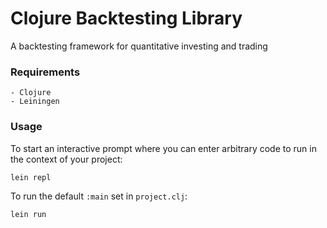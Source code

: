 # Clojure Backtesting Library

A backtesting framework for quantitative investing and trading

### Requirements

```
- Clojure
- Leiningen
```

### Usage

To start an interactive prompt where you can enter arbitrary code to run in the context of your project:
```
lein repl
```
To run the default `:main` set in `project.clj`:
```
lein run
```


